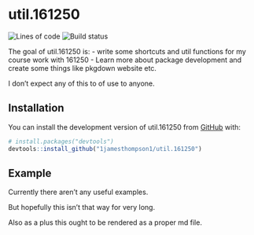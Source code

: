
<!-- README.md is generated from README.Rmd. Please edit that file -->

# util.161250

<!-- badges: start -->

![Lines of
code](https://tokei.rs/b1/github/1jamesthompson1/util.161250?category=lines)
![Build
status](https://img.shields.io/github/actions/workflow/status/1jamesthompson1/util.161250/check-standard.yaml)
<!-- badges: end -->

The goal of util.161250 is: - write some shortcuts and util functions
for my course work with 161250 - Learn more about package development
and create some things like pkgdown website etc.

I don’t expect any of this to of use to anyone.

## Installation

You can install the development version of util.161250 from
[GitHub](https://github.com/) with:

``` r
# install.packages("devtools")
devtools::install_github("1jamesthompson1/util.161250")
```

## Example

Currently there aren’t any useful examples.

But hopefully this isn’t that way for very long.

Also as a plus this ought to be rendered as a proper md file.
